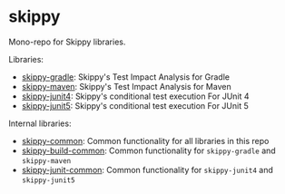 # skippy

Mono-repo for Skippy libraries.

Libraries:
- [skippy-gradle](skippy-gradle/README.md): Skippy's Test Impact Analysis for Gradle
- [skippy-maven](skippy-maven/README.md): Skippy's Test Impact Analysis for Maven
- [skippy-junit4](skippy-junit4/README.md): Skippy's conditional test execution For JUnit 4
- [skippy-junit5](skippy-junit5/README.md): Skippy's conditional test execution For JUnit 5

Internal libraries:
- [skippy-common](skippy-common/README.md): Common functionality for all libraries in this repo
- [skippy-build-common](skippy-build-common/README.md): Common functionality for `skippy-gradle` and `skippy-maven`
- [skippy-junit-common](skippy-junit-common/README.md): Common functionality for `skippy-junit4` and `skippy-junit5`